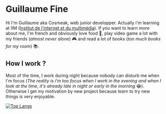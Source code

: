 ﻿# Guillaume Fine

Hi I'm Guillaume aka Cosmeak, web junior developper. Actually i'm learning at IIM ([Institut de l'internet et du multimédia](https://www.iim.fr/)).
If you want to learn more about me, I'm french and obviously love food 🥐, play video game a lot with my friends (*almost never alone*) 🎮 and read a lot of books (*too much books for my room*) 📚.


## How I work ?
Most of the time, I work during night because nobody can disturb me when I'm focus (*The reality is i'm too focus when I work in the evening and when I look at the time, it's already late in night or early in the morning* 😂). Otherwise I get my motivation by new project because learn to try new things is very enjoyable.

[![Top Langs](https://github-readme-stats.vercel.app/api/top-langs/?username=cosmeak&layout=compact)](https://github.com/cosmeak/github-readme-stats)
